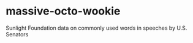 massive-octo-wookie
===================

Sunlight Foundation data on commonly used words in speeches by U.S. Senators
